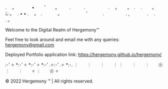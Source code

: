 
. 　。　　　　•　 　ﾟ　　。
　　.　　　.　　　 　　.　
。　　 。　.
　.　　 。　 ඞ 。　 . •
• .　 。　.
　 　　。　　　　　　ﾟ　
　　.　　　　　.
,　　　　.　 .　　 . 。

Welcome to the Digital Realm of
Hergemony™️

Feel free to look around and email me with any queries:
hergemony@gmail.com


Deployed Portfolio application link:
https://hergemony.github.io/hergemony/

:･ﾟ✧ *:･ﾟ✧ *:･ﾟ✧
*:･ﾟ.✧:･ﾟ.✧ *:･. 
┊　　┊　　┊　　┊ 
┊　　┊　　┊　　❀ 
┊　　┊　　✧ 
┊　　❀ 
✧

©️ 2022 Hergemony ™️  | All rights reserved.
